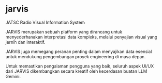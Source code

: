 # jarvis
JATSC Radio Visual Information System

JARVIS merupakan sebuah platform yang dirancang untuk menyederhanakan interpretasi data kompleks, melalui penyajian visual yang jernih dan interaktif.

JARVIS juga memegang peranan penting dalam menyajikan data esensial untuk mendukung pengembangan proyek engineering di masa depan.

Untuk memastikan pengalaman pengguna yang baik, seluruh aspek UI/UX dari JARVIS dikembangkan secara kreatif oleh kecerdasan buatan LLM Gemini.
